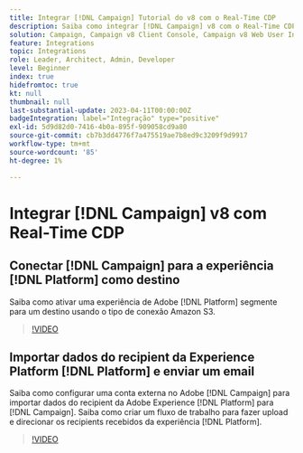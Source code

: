 ```yaml
---
title: Integrar [!DNL Campaign] Tutorial do v8 com o Real-Time CDP
description: Saiba como integrar [!DNL Campaign] v8 com o Real-Time CDP.
solution: Campaign, Campaign v8 Client Console, Campaign v8 Web User Interface, Real-Time Customer Data Platform
feature: Integrations
topic: Integrations
role: Leader, Architect, Admin, Developer
level: Beginner
index: true
hidefromtoc: true
kt: null
thumbnail: null
last-substantial-update: 2023-04-11T00:00:00Z
badgeIntegration: label="Integração" type="positive"
exl-id: 5d9d82d0-7416-4b0a-895f-909058cd9a80
source-git-commit: cb7b3dd4776f7a475519ae7b8ed9c3209f9d9917
workflow-type: tm+mt
source-wordcount: '85'
ht-degree: 1%

---
```


# Integrar [!DNL Campaign] v8 com Real-Time CDP

## Conectar [!DNL Campaign] para a experiência [!DNL Platform] como destino

Saiba como ativar uma experiência de Adobe [!DNL Platform] segmente para um destino usando o tipo de conexão Amazon S3.

>[!VIDEO](https://video.tv.adobe.com/v/336902?quality=12&learn=on)

## Importar dados do recipient da Experience Platform [!DNL Platform] e enviar um email

Saiba como configurar uma conta externa no Adobe [!DNL Campaign] para importar dados do recipient da Adobe Experience [!DNL Platform] para [!DNL Campaign]. Saiba como criar um fluxo de trabalho para fazer upload e direcionar os recipients recebidos da experiência [!DNL Platform].

>[!VIDEO](https://video.tv.adobe.com/v/336641?quality=12&learn=on)
